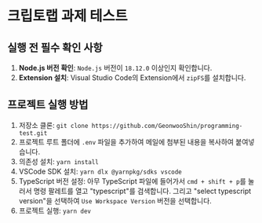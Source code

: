 # 크립토랩 과제 테스트

## 실행 전 필수 확인 사항

1. **Node.js 버전 확인**: `Node.js` 버전이 `18.12.0` 이상인지 확인합니다.
2. **Extension 설치**: Visual Studio Code의 Extension에서 `zipFS`를 설치합니다.

## 프로젝트 실행 방법

1. 저장소 클론: `git clone https://github.com/GeonwooShin/programming-test.git`
2. 프로젝트 루트 폴더에 `.env` 파일을 추가하여 메일에 첨부된 내용을 복사하여 붙여넣습니다.
3. 의존성 설치: `yarn install`
4. VSCode SDK 설치: `yarn dlx @yarnpkg/sdks vscode`
5. TypeScript 버전 설정: 아무 TypeScript 파일에 들어가서 `cmd + shift + p`를 눌러서 명령 팔레트를 열고 "typescript"를 검색합니다. 그리고 "select typescript version"을 선택하여 `Use Workspace Version` 버전을 선택합니다.
6. 프로젝트 실행: `yarn dev`
